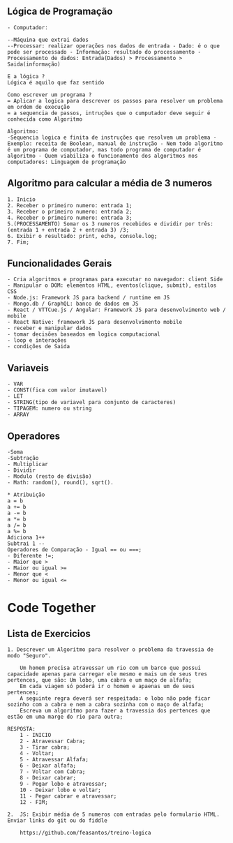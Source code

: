 ## Lógica de Programação

    - Computador:

    --Máquina que extrai dados
    --Processar: realizar operações nos dados de entrada - Dado: é o que pode ser processado - Informação: resultado do processamento - Processamento de dados: Entrada(Dados) > Processamento > Saida(informação)

    E a lógica ?
    Lógica é aquilo que faz sentido

    Como escrever um programa ?
    = Aplicar a logica para descrever os passos para resolver um problema em ordem de execução
    = a sequencia de passos, intruções que o cumputador deve seguir é conhecida como Algoritmo

    Algoritmo:
    -Sequencia logica e finita de instruções que resolvem um problema - Exemplo: receita de Boolean, manual de instrução - Nem todo algoritmo é um programa de computador, mas todo programa de computador é algoritmo - Quem viabiliza o funcionamento dos algoritmos nos computadores: Linguagem de programação

## Algoritmo para calcular a média de 3 numeros

    1. Inicio
    2. Receber o primeiro numero: entrada 1;
    3. Receber o primeiro numero: entrada 2;
    4. Receber o primeiro numero: entrada 3;
    5.(PROCESSAMENTO) Somar os 3 numeros recebidos e dividir por três: (entrada 1 + entrada 2 + entrada 3) /3;
    6. Exibir o resultado: print, echo, console.log;
    7. Fim;

## Funcionalidades Gerais

    - Cria algoritmos e programas para executar no navegador: client Side
    - Manipular o DOM: elementos HTML, eventos(clique, submit), estilos CSS
    - Node.js: Framework JS para backend / runtime em JS
    - Mongo.db / GraphQL: banco de dados em JS
    - React / VTTCue.js / Angular: Framework JS para desenvolvimento web / mobile
    - React Native: framework JS para desenvolvimento mobile
    - receber e manipular dados
    - tomar decisões baseados em logica computacional
    - loop e interações
    - condições de Saida

## Variaveis

    - VAR
    - CONST(fica com valor imutavel)
    - LET
    - STRING(tipo de variavel para conjunto de caracteres)
    - TIPAGEM: numero ou string
    - ARRAY

## Operadores

    -Soma
    -Subtração
    - Multiplicar
    - Dividir
    - Modulo (resto de divisão)
    - Math: random(), round(), sqrt().

    * Atribuição
    a = b
    a += b
    a -= b
    a *= b
    a /= b
    a %= b
    Adiciona 1++
    Subtrai 1 --
    Operadores de Comparação - Igual == ou ===;
    - Diferente !=;
    - Maior que >
    - Maior ou igual >=
    - Menor que <
    - Menor ou igual <=

# Code Together

## Lista de Exercicios

    1. Descrever um Algoritmo para resolver o problema da travessia de modo "Seguro".

        Um homem precisa atravessar um rio com um barco que possui capacidade apenas para carregar ele mesmo e mais um de seus tres pertences, que são: Um lobo, uma cabra e um maço de alfafa;
        Em cada viagem só poderá ir o homem e apaenas um de seus pertences;
        A seguinte regra deverá ser respeitada: o lobo não pode ficar sozinho com a cabra e nem a cabra sozinha com o maço de alfafa;
        Escreva um algoritmo para fazer a travessia dos pertences que estão em uma marge do rio para outra;

    RESPOSTA:
        1 - INICIO
        2 - Atravessar Cabra;
        3 - Tirar cabra;
        4 - Voltar;
        5 - Atravessar Alfafa;
        6 - Deixar alfafa;
        7 - Voltar com Cabra;
        8 - Deixar cabrar;
        9 - Pegar lobo e atravessar;
        10 - Deixar lobo e voltar;
        11 - Pegar cabrar e atravessar;
        12 - FIM;

    2.  JS: Exibir média de 5 numeros com entradas pelo formulario HTML.
    Enviar links do git ou do fiddle

        https://github.com/feasantos/treino-logica
